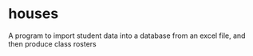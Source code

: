# houses
A program to import student data into a database from an excel file, and then produce class rosters
